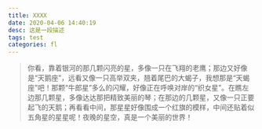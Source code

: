```yaml
---
title: XXXX
date: 2020-04-06 14:40:19
desc: 这是一段描述
tags: test
categories: fl
---
```


> 你看，靠着银河的那几颗闪亮的星，多像一只在飞翔的老鹰；那边又好像是“天鹅座”，远看又像一只高举双夹，翘着尾巴的大蝎子，我想那是“天蝎座”吧！那颗“牛郎星”多么的闪耀，好像正在呼唤对岸的“织女星”。在瞧左边那几颗星，多像达达那把精致美丽的琴；在那边的几颗星，又像一只正要起飞的天鹅；再看看中间，那星星好像围成一个红旗的模样，中间还贴着似五角星的星星呢！夜晚的星空，真是一个美丽的世界！
